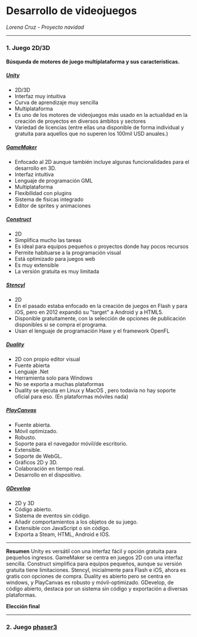 # Desarrollo de videojuegos
*Lorena Cruz - Proyecto navidad*

------------
### 1. Juego 2D/3D
#### Búsqueda de motores de juego multiplataforma y sus características.
##### [Unity](https://unity.com/es "Unity")
- 2D/3D
- Interfaz muy intuitiva
- Curva de aprendizaje muy sencilla
- Multiplataforma
- Es uno de los motores de videojuegos más usado en la actualidad en la creación de proyectos en diversos ámbitos y sectores
- Variedad de licencias (entre ellas una disponible de forma individual y gratuita para aquellos que no superen los 100mil USD anuales.)

##### [GameMaker](https://gamemaker.io/en "GameMaker")
- Enfocado al 2D aunque también incluye algunas funcionalidades para el desarrollo en 3D.
- Interfaz intuitiva
- Lenguaje de programación GML
- Multiplataforma
- Flexibilidad con plugins
- Sistema de físicas integrado
- Editor de sprites y animaciones

##### [Construct](https://www.construct.net/en "Construct")
- 2D
- Simplifica mucho las tareas
- Es ideal para equipos pequeños o proyectos donde hay pocos recursos
- Permite habituarse a la programación visual
- Está optimizado para juegos web
- Es muy extensible
- La versión gratuita es muy limitada


##### [Stencyl](https://www.stencyl.com "Stencyl")
- 2D
- En el pasado estaba enfocado en la creación de juegos en Flash y para iOS, pero en 2012 expandió su "target" a Android y a HTML5.
- Disponible gratuitamente, con la selección de opciones de publicación disponibles si se compra el programa.
- Usan el lenguaje de programación Haxe y el framework OpenFL

##### [Duality](http://duality.adamslair.net "Duality")
- 2D con propio editor visual
- Fuente abierta
- Lenguaje .Net
-  Herramienta solo para Windows
- No se exporta a muchas plataformas
- Duality se ejecuta en Linux y MacOS , pero todavía no hay soporte oficial para eso. (En plataformas móviles nada)

##### [PlayCanvas](https://playcanvas.com "PlayCanvas")
- Fuente abierta.
- Móvil optimizado.
- Robusto.
- Soporte para el navegador móvil/de escritorio.
- Extensible.
- Soporte de WebGL.
- Gráficos 2D y 3D.
- Colaboración en tiempo real. 
- Desarrollo en el dispositivo.

##### [GDevelop](https://gdevelop.io/es-es "GDevelop")
- 2D y 3D
- Código abierto.
- Sistema de eventos sin código.
- Añadir comportamientos a los objetos de su juego.
- Extensible con JavaScript o sin código.
- Exporta a Steam, HTML, Android e IOS.
---

**Resumen**
 Unity es versátil con una interfaz fácil y opción gratuita para pequeños ingresos. GameMaker se centra en juegos 2D con una interfaz sencilla. Construct simplifica para equipos pequeños, aunque su versión gratuita tiene limitaciones. Stencyl, inicialmente para Flash e iOS, ahora es gratis con opciones de compra. Duality es abierto pero se centra en windows, y PlayCanvas es robusto y móvil-optimizado. GDevelop, de código abierto, destaca por un sistema sin código y exportación a diversas plataformas.
 
**Elección final**

------------
### 2. Juego [phaser3](https://phaser.io/phaser3 "phaser3")
